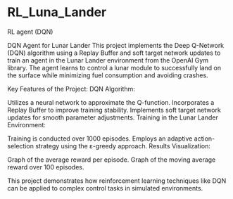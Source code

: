 # RL_Luna_Lander
RL agent (DQN)

DQN Agent for Lunar Lander
This project implements the Deep Q-Network (DQN) algorithm using a Replay Buffer and soft target network updates to train an agent in the Lunar Lander environment from the OpenAI Gym library. 
The agent learns to control a lunar module to successfully land on the surface while minimizing fuel consumption and avoiding crashes.

Key Features of the Project:
DQN Algorithm:

Utilizes a neural network to approximate the Q-function.
Incorporates a Replay Buffer to improve training stability.
Implements soft target network updates for smooth parameter adjustments.
Training in the Lunar Lander Environment:

Training is conducted over 1000 episodes.
Employs an adaptive action-selection strategy using the ε-greedy approach.
Results Visualization:

Graph of the average reward per episode.
Graph of the moving average reward over 100 episodes.


This project demonstrates how reinforcement learning techniques like DQN can be applied to complex control tasks in simulated environments.
